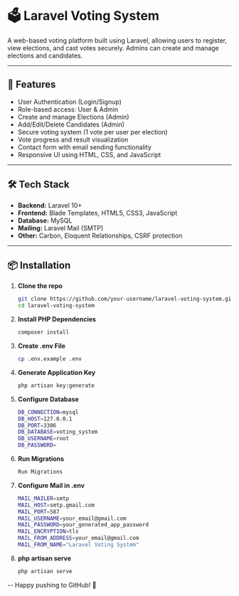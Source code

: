 # 🗳️ Laravel Voting System

A web-based voting platform built using Laravel, allowing users to register, view elections, and cast votes securely. Admins can create and manage elections and candidates.

---

## 🚀 Features

- User Authentication (Login/Signup)
- Role-based access: User & Admin
- Create and manage Elections (Admin)
- Add/Edit/Delete Candidates (Admin)
- Secure voting system (1 vote per user per election)
- Vote progress and result visualization
- Contact form with email sending functionality
- Responsive UI using HTML, CSS, and JavaScript

---

## 🛠️ Tech Stack

- **Backend:** Laravel 10+
- **Frontend:** Blade Templates, HTML5, CSS3, JavaScript
- **Database:** MySQL
- **Mailing:** Laravel Mail (SMTP)
- **Other:** Carbon, Eloquent Relationships, CSRF protection

---

## 📦 Installation

1. **Clone the repo**
   ```bash
   git clone https://github.com/your-username/laravel-voting-system.git
   cd laravel-voting-system

2. **Install PHP Dependencies**
   ```bash
   composer install

3. **Create .env File**
   ```bash
   cp .env.example .env

4. **Generate Application Key**
   ```bash
   php artisan key:generate

5. **Configure Database**
   ```bash
   DB_CONNECTION=mysql
   DB_HOST=127.0.0.1
   DB_PORT=3306
   DB_DATABASE=voting_system
   DB_USERNAME=root
   DB_PASSWORD=

6. **Run Migrations**
   ```bash
   Run Migrations

7. **Configure Mail in .env**
   ```bash
   MAIL_MAILER=smtp
   MAIL_HOST=smtp.gmail.com
   MAIL_PORT=587
   MAIL_USERNAME=your_email@gmail.com
   MAIL_PASSWORD=your_generated_app_password
   MAIL_ENCRYPTION=tls
   MAIL_FROM_ADDRESS=your_email@gmail.com
   MAIL_FROM_NAME="Laravel Voting System"

8. **php artisan serve**
   ```bash
   php artisan serve


-- Happy pushing to GitHub! 🚀